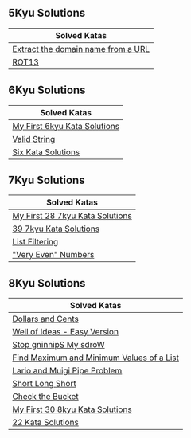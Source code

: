 ## 5Kyu Solutions
| Solved Katas                                                                      |
|-----------------------------------------------------------------------------------|
| [Extract the domain name from a URL](/5kyu/Extract-the-domain-name-from-a-URL.py) |
| [ROT13](/5kyu/ROT13.py)                                                           |

## 6Kyu Solutions
| Solved Katas                                                          |
|-----------------------------------------------------------------------|
| [My First 6kyu Kata Solutions](/6kyu/My-First-6kyu-Kata-Solutions.py) |
| [Valid String](/6kyu/Valid_String.py)                                 |
| [Six Kata Solutions](/6kyu/6kyu-Kata-Solutions.py)                    |

## 7Kyu Solutions
 | Solved Katas                                                             |
|--------------------------------------------------------------------------|
 | [My First 28 7kyu Kata Solutions](/7kyu/My-First-7kyu-Kata-Solutions.py) |                                                                             
 | [39 7kyu Kata Solutions](/7kyu/7kyu-Kata-Solutions.py)                   |                                                                             
 | [List Filtering ](/7kyu/List_Filtering/list_filtering.py)                | 
| ["Very Even" Numbers](/7kyu/Very_Even_Numbers/very_even_numbers.py)      | 

## 8Kyu Solutions
| Solved Katas                                                                                    |
|-------------------------------------------------------------------------------------------------|
| [Dollars and Cents](/8kyu/Dollars-and-Cents.py)                                                 |
| [Well of Ideas - Easy Version](/8kyu/Well-of-Ideas-Easy-Version.py)                             |
| [Stop gninnipS My sdroW](/8kyu/Stop-gninnipS-My-sdroW.py)                                       |
| [Find Maximum and Minimum Values of a List](/8kyu/Find-Maximum-and-Minimun-Values-of-a-List.py) |
| [Lario and Muigi Pipe Problem ](/8kyu/Lario-and-Muigi-Pipe-Problem.py)                          |
| [Short Long Short](/8kyu/Short-Long-Short.py)                                                   |
| [Check the Bucket](/8kyu/Check-the-Bucket.py)                                                   |
| [My First 30 8kyu Kata Solutions](/8kyu/My-First-30-8kyu-Kata-Solutions.py)                     |
| [22 Kata Solutions](/8kyu/8kyu-Kata-Solutions.py)                                               |